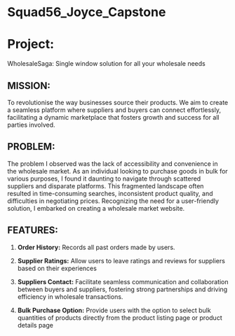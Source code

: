 # Squad56_Joyce_Capstone

# Project:
WholesaleSaga: Single window solution for all your wholesale needs 


## MISSION:
To revolutionise the way businesses source their products. We aim to create a seamless platform where suppliers and buyers can connect effortlessly, facilitating a dynamic marketplace that fosters growth and success for all parties involved.

## PROBLEM:
The problem I observed was the lack of accessibility and convenience in the wholesale market. As an individual looking to purchase goods in bulk for various purposes, I found it daunting to navigate through scattered suppliers and disparate platforms. This fragmented landscape often resulted in time-consuming searches, inconsistent product quality, and difficulties in negotiating prices. Recognizing the need for a user-friendly solution, I embarked on creating a wholesale market website.

## FEATURES:
1. **Order History:** Records all past orders made by users.

2. **Supplier Ratings:** Allow users to leave ratings and reviews for suppliers based on their experiences

3. **Suppliers Contact:** Facilitate seamless communication and collaboration between buyers and suppliers, fostering strong partnerships and driving efficiency in wholesale transactions.

4. **Bulk Purchase Option:** Provide users with the option to select bulk quantities of products directly from the product listing page or product details page